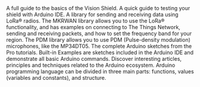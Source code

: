 <EssentialsColumn title="First Steps">
    <EssentialElement link="/tutorials/portenta-vision-shield/user-manual" title="User Manual" type="getting-started">
        A full guide to the basics of the Vision Shield.
    </EssentialElement>
    <EssentialElement link="/tutorials/portenta-vision-shield/getting-started-camera" title="Quickstart Guide" type="getting-started">
        A quick guide to testing your shield with Arduino IDE.
    </EssentialElement>   
</EssentialsColumn>

<EssentialsColumn title="Suggested Libraries">
<EssentialElement title="LoRa" type="library" link="https://github.com/sandeepmistry/arduino-LoRa">
    A library for sending and receiving data using LoRa® radios.
  </EssentialElement>

  <EssentialElement title="MKRWAN" type="library" link="https://www.arduino.cc/en/Reference/MKRWAN">
The MKRWAN library allows you to use the LoRa® functionality, and has examples on connecting to The Things Network, sending and receiving packets, and how to set the frequency band for your region.
  </EssentialElement>

  <EssentialElement title="PDM" type="library" link="https://www.arduino.cc/en/Reference/PDM">
The PDM library allows you to use PDM (Pulse-density modulation) microphones, like the MP34DT05.
  </EssentialElement>

  <EssentialElement link="https://github.com/arduino-libraries/Arduino_Pro_Tutorials" title="Arduino Pro Tutorials" type="library">
        The complete Arduino sketches from the Pro tutorials.     
</EssentialElement>

</EssentialsColumn>

<EssentialsColumn title="Arduino Basics">
    <EssentialElement link="https://www.arduino.cc/en/Tutorial/BuiltInExamples" title="Built-in Examples" type="resource">
        Built-in Examples are sketches included in the Arduino IDE and demonstrate all basic Arduino commands. 
    </EssentialElement>
    <EssentialElement link="/learn" title="Learn" type="resource">
        Discover interesting articles, principles and techniques related to the Arduino ecosystem.
    </EssentialElement>
    <EssentialElement link="https://www.arduino.cc/reference/en/" title="Language Reference" type="resource">
        Arduino programming language can be divided in three main parts: functions, values (variables and constants), and structure.
    </EssentialElement>
</EssentialsColumn>